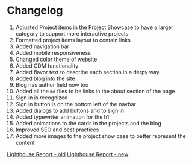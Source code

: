 # Changelog

1. Adjusted Project items in the Project Showcase to have a larger category to support more interactive projects
2. Formatted project items layout to contain links
3. Added navigation bar
4. Added mobile responsiveness
5. Changed color theme of website
6. Added CDM functionality
7. Added flavor text to describe each section in a derpy way
8. Added blog into the site
9. Blog has author field now too
10. Added all the `md` files to be links in the about section of the page
11. Sign in is recognized
12. Sign in button is on the bottom left of the navbar
13. Added dialogs to add buttons and to sign in
14. Added typewriter animation for the h1
15. Added animations to the cards in the projects and the blog
16. Improved SEO and best practices
17. Added more images to the project show case to better represent the content

[Lighthouse Report - old](/lighthousereport-new.pdf)
[Lighthouse Report - new](/lighthousereport-old.pdf)
